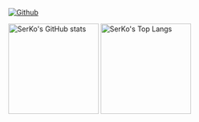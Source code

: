 [![Github](https://img.shields.io/github/followers/serkodev?label=Follow&style=social)](https://github.com/serkodev)

<a href="https://github.com/serkodev"><img height="180em" src="https://github-readme-stats.vercel.app/api?username=serkodev&count_private=true&show_icons=true&theme=transparent" alt="SerKo's GitHub stats" /></a>
<a href="https://github.com/serkodev"><img height="180em" src="https://github-readme-stats.vercel.app/api/top-langs/?username=serkodev&layout=compact&hide=vba,html&langs_count=5&theme=transparent" alt="SerKo's Top Langs" /></a>

